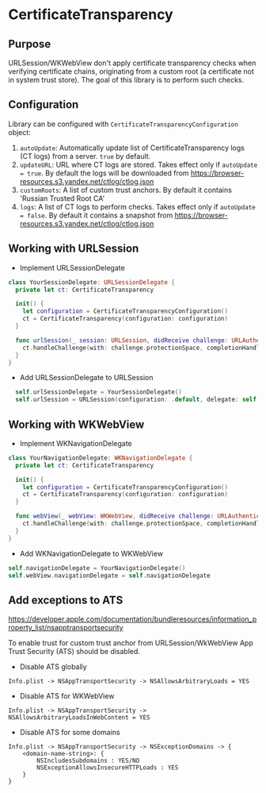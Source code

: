 # CertificateTransparency

## Purpose

URLSession/WKWebView don't apply certificate transparency checks when verifying certificate chains, originating from a custom root (a certificate not in system trust store). The goal of this library is to perform such checks.

## Configuration

Library can be configured with `CertificateTransparencyConfiguration` object:
1. `autoUpdate`: Automatically update list of CertificateTransparency logs (CT logs) from a server. `true` by default.
2. `updateURL`: URL where CT logs are stored. Takes effect only if `autoUpdate = true`. By default the logs will be downloaded from  https://browser-resources.s3.yandex.net/ctlog/ctlog.json
3. `customRoots`: A list of custom trust anchors. By default it contains 'Russian Trusted Root CA'
4. `logs`: A list of CT logs to perform checks. Takes effect only if `autoUpdate = false`. By default it contains a snapshot from https://browser-resources.s3.yandex.net/ctlog/ctlog.json


## Working with URLSession

- Implement URLSessionDelegate
```swift
class YourSessionDelegate: URLSessionDelegate {
  private let ct: CertificateTransparency

  init() {
    let configuration = CertificateTransparencyConfiguration()
    ct = CertificateTransparency(configuration: configuration)
  }

  func urlSession(_ session: URLSession, didReceive challenge: URLAuthenticationChallenge, completionHandler: @escaping (URLSession.AuthChallengeDisposition, URLCredential?) -> Void) {
    ct.handleChallenge(with: challenge.protectionSpace, completionHandler: completionHandler)
  }
}
```

- Add URLSessionDelegate to URLSession
```swift
  self.urlSessionDelegate = YourSessionDelegate()
  self.urlSession = URLSession(configuration: .default, delegate: self.urlSessionDelegate, delegateQueue: nil)
```

## Working with WKWebView

- Implement WKNavigationDelegate
```swift
class YourNavigationDelegate: WKNavigationDelegate {
  private let ct: CertificateTransparency

  init() {
    let configuration = CertificateTransparencyConfiguration()
    ct = CertificateTransparency(configuration: configuration)
  }

  func webView(_ webView: WKWebView, didReceive challenge: URLAuthenticationChallenge, completionHandler: @escaping (URLSession.AuthChallengeDisposition, URLCredential?) -> Void) {
    ct.handleChallenge(with: challenge.protectionSpace, completionHandler: completionHandler)
  }
}
```

- Add WKNavigationDelegate to WKWebView

```swift
self.navigationDelegate = YourNavigationDelegate()
self.webView.navigationDelegate = self.navigationDelegate
```

## Add exceptions to ATS

https://developer.apple.com/documentation/bundleresources/information_property_list/nsapptransportsecurity

To enable trust for custom trust anchor from URLSession/WkWebView App Trust Security (ATS) should be disabled.

- Disable ATS globally
```
Info.plist -> NSAppTransportSecurity -> NSAllowsArbitraryLoads = YES
```
- Disable ATS for WKWebView
```
Info.plist -> NSAppTransportSecurity -> NSAllowsArbitraryLoadsInWebContent = YES
```
- Disable ATS for some domains
```
Info.plist -> NSAppTransportSecurity -> NSExceptionDomains -> {
    <domain-name-string>: {
        NSIncludesSubdomains : YES/NO
        NSExceptionAllowsInsecureHTTPLoads : YES
    }
}
```
